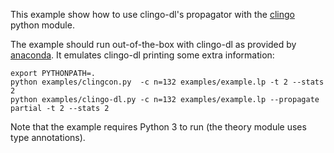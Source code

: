 This example show how to use clingo-dl's propagator with the [clingo] python module.

The example should run out-of-the-box with clingo-dl as provided by [anaconda].
It emulates clingo-dl printing some extra information:

    export PYTHONPATH=.
    python examples/clingcon.py  -c n=132 examples/example.lp -t 2 --stats 2
    python examples/clingo-dl.py -c n=132 examples/example.lp --propagate partial -t 2 --stats 2

Note that the example requires Python 3 to run (the theory module uses type
annotations).

[clingo]: https://potassco.org/clingo/python-api/current/
[anaconda]: https://anaconda.org/potassco/clingo-dl/
